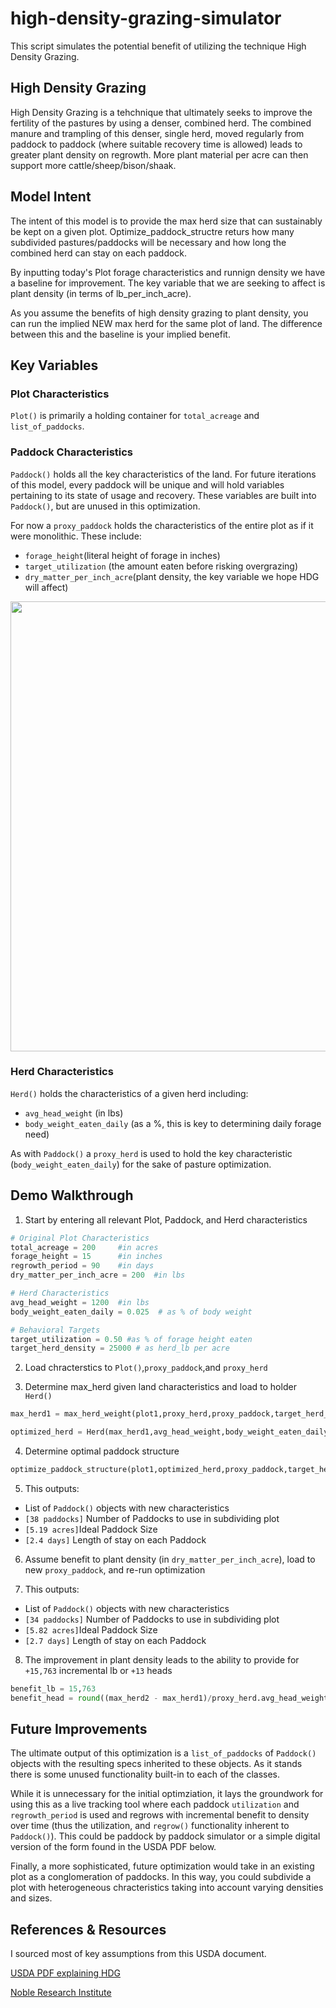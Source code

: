# high-density-grazing-simulator
This script simulates the potential benefit of utilizing the technique High Density Grazing.

## High Density Grazing
High Density Grazing is a tehchnique that ultimately seeks to improve the fertility of the pastures by using a denser, combined herd. The combined manure and trampling of this denser, single herd, moved regularly from paddock to paddock (where suitable recovery time is allowed) leads to greater plant density on regrowth. More plant material per acre can then support more cattle/sheep/bison/shaak.

## Model Intent
The intent of this model is to provide the max herd size that can sustainably be kept on a given plot. Optimize_paddock_structre returs how many subdivided pastures/paddocks will be necessary and how long the combined herd can stay on each paddock. 

By inputting today's Plot forage characteristics and runnign density we have a baseline for improvement. The key variable that we are seeking to affect is plant density (in terms of lb_per_inch_acre). 

As you assume the benefits of high density grazing to plant density, you can run the implied NEW max herd for the same plot of land. The difference between this and the baseline is your implied benefit.

## Key Variables
### Plot Characteristics
```Plot()``` is primarily a holding container for ```total_acreage``` and ```list_of_paddocks```.

### Paddock Characteristics
```Paddock()``` holds all the key characteristics of the land. For future iterations of this model, every paddock will be unique and will hold variables pertaining to its state of usage and recovery. These variables are built into ```Paddock()```, but are  unused in this optimization.

For now a ```proxy_paddock``` holds the characteristics of the entire plot as if it were monolithic. These include:
- ```forage_height```(literal height of forage in inches)
- ```target_utilization``` (the amount eaten before risking overgrazing)
- ```dry_matter_per_inch_acre```(plant density, the key variable we hope HDG will affect)

<p align="center">
  <img src="./images/plant_density_illustration.png" width="720px">
</p>

### Herd Characteristics
```Herd()``` holds the characteristics of a given herd including:
- ```avg_head_weight``` (in lbs)
- ```body_weight_eaten_daily``` (as a %, this is key to determining daily forage need)

As with ```Paddock()``` a ```proxy_herd``` is used to hold the key characteristic (```body_weight_eaten_daily```) for the sake of pasture optimization.

## Demo Walkthrough
1) Start by entering all relevant Plot, Paddock, and Herd characteristics

```python
# Original Plot Characteristics
total_acreage = 200     #in acres
forage_height = 15      #in inches
regrowth_period = 90    #in days
dry_matter_per_inch_acre = 200  #in lbs

# Herd Characteristics
avg_head_weight = 1200  #in lbs
body_weight_eaten_daily = 0.025  # as % of body weight

# Behavioral Targets
target_utilization = 0.50 #as % of forage height eaten
target_herd_density = 25000 # as herd_lb per acre
```

2) Load chracterstics to ```Plot()```,```proxy_paddock```,and ```proxy_herd```

3) Determine max_herd given land characteristics and load to holder ```Herd()```
```python
max_herd1 = max_herd_weight(plot1,proxy_herd,proxy_paddock,target_herd_density,target_utilization)

optimized_herd = Herd(max_herd1,avg_head_weight,body_weight_eaten_daily)
```

4) Determine optimal paddock structure
```python
optimize_paddock_structure(plot1,optimized_herd,proxy_paddock,target_herd_density,target_utilization)
```

5) This outputs:
- List of ```Paddock()``` objects with new characteristics
- ```[38 paddocks]``` Number of Paddocks to use in subdividing plot
- ```[5.19 acres]```Ideal Paddock Size
- ```[2.4 days]``` Length of stay on each Paddock

6) Assume benefit to plant density (in ```dry_matter_per_inch_acre```), load to new ```proxy_paddock```, and re-run optimization

7) This outputs:
- List of ```Paddock()``` objects with new characteristics
- ```[34 paddocks]``` Number of Paddocks to use in subdividing plot
- ```[5.82 acres]```Ideal Paddock Size
- ```[2.7 days]``` Length of stay on each Paddock

8) The improvement in plant density leads to the ability to provide for ```+15,763``` incremental lb or ```+13``` heads
```python
benefit_lb = 15,763
benefit_head = round((max_herd2 - max_herd1)/proxy_herd.avg_head_weight) = 13
```

## Future Improvements
The ultimate output of this optimization is a ```list_of_paddocks``` of ```Paddock()``` objects with the resulting specs inherited to these objects. As it stands there is some unused functionality built-in to each of the classes. 

While it is unnecessary for the initial optimziation, it lays the groundwork for using this as a live tracking tool where each paddock ```utilization``` and ```regrowth_period``` is used and regrows with incremental benefit to density over time (thus the utilization, and ```regrow()``` functionality inherent to ```Paddock()```). This could be paddock by paddock simulator or a simple digital version of the form found in the USDA PDF below.

Finally, a more sophisticated, future optimization would take in an existing plot as a conglomeration of paddocks. In this way, you could subdivide a plot with heterogeneous chracteristics taking into account varying densities and sizes. 

<!-- ## Disclaimers

 -->

## References & Resources
I sourced most of key assumptions from this USDA document.

[USDA PDF explaining HDG](https://www.nrcs.usda.gov/wps/PA_NRCSConsumption/download?cid=nrcseprd1630415&ext=pdf)

[Noble Research Institute](https://www.noble.org/news/publications/ag-news-and-views/2019/april/what-is-high-stock-density-grazing/#:~:text=High%20stock%20density%20grazing%20begins,forages%20and%20ultimately%20livestock%20production.)